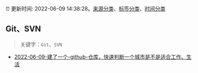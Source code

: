 :alarm_clock: 更新时间: 2022-06-09 14:38:28。[来源分类](../README.md)、[标签分类](../TAGS.md)、[时间分类](../TIMELINE.md)

## Git、SVN


> 关键字：`Git`、`SVN`



- [2022-06-09-建了一个-github-仓库，快速判断一个城市是不是适合工作、生活](https://www.v2ex.com/t/858521) 